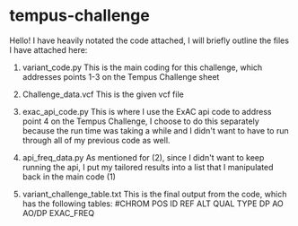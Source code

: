 # tempus-challenge

Hello! I have heavily notated the code attached, I will briefly outline the files I have attached here:

1. variant_code.py 
  This is the main coding for this challenge, which addresses points 1-3 on the Tempus Challenge sheet
  
2. Challenge_data.vcf
  This is the given vcf file
  
3. exac_api_code.py
  This is where I use the ExAC api code to address point 4 on the Tempus Challenge, I choose to do this separately because the run time was taking a while and I didn't want to have to run through all of my previous code as well.
  
4. api_freq_data.py
  As mentioned for (2), since I didn't want to keep running the api, I put my tailored results into a list that I manipulated back in the main code (1)
  
5. variant_challenge_table.txt
  This is the final output from the code, which has the following tables:
    #CHROM  POS ID  REF ALT QUAL  TYPE  DP  AO  AO/DP EXAC_FREQ
